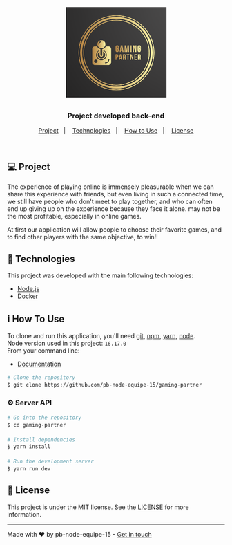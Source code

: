 <h1 align="center">
	<img alt="Logo gaming-partner" src="image.png" />
</h1>

<h3 align="center">
  Project developed back-end
</h3>

<p align="center">
  <a href="#-project">Project</a>&nbsp;&nbsp;&nbsp;|&nbsp;&nbsp;&nbsp;
  <a href="#-technologies">Technologies</a>&nbsp;&nbsp;&nbsp;|&nbsp;&nbsp;&nbsp;
  <a href="#-how-to-use">How to Use</a>&nbsp;&nbsp;&nbsp;|&nbsp;&nbsp;&nbsp;
  <a href="#-license">License</a>
</p>

<br/>

## 💻 Project

The experience of playing online is immensely pleasurable when we can share this experience with friends, but even living in such a connected time, we still have people who don't meet to play together, and who can often end up giving up on the experience because they face it alone. may not be the most profitable, especially in online games.


At first our application will allow people to choose their favorite games, and to find other players with the same objective, to win!!

## 🚀 Technologies

This project was developed with the main following technologies:

- [Node.js](https://nodejs.org/en/)
- [Docker](https://docs.docker.com)

## ℹ️ How To Use

To clone and run this application, you'll need [git](https://git-scm.com), [npm](https://www.npmjs.com/), [yarn](https://classic.yarnpkg.com/lang/en/docs/), [node](https://nodejs.org/en/). 
<br/>Node version used in this project: `16.17.0`
<br/>From your command line:

- [Documentation](https://documentation-one-red.vercel.app)
```bash
# Clone the repository
$ git clone https://github.com/pb-node-equipe-15/gaming-partner
```

### ⚙️ Server API

```bash
# Go into the repository
$ cd gaming-partner

# Install dependencies
$ yarn install

# Run the development server
$ yarn run dev

```

## 📝 License

This project is under the MIT license. See the [LICENSE](LICENSE.md) for more information.

---

Made with ♥ by pb-node-equipe-15 - [Get in touch](https://github.com/pb-node-equipe-15)
